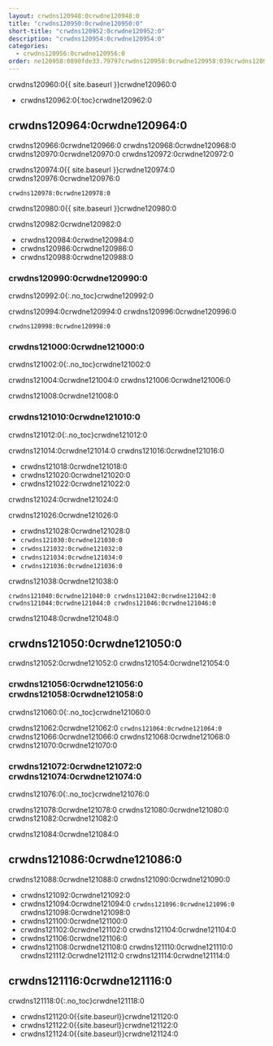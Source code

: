 ```yaml
---
layout: crwdns120948:0crwdne120948:0
title: "crwdns120950:0crwdne120950:0"
short-title: "crwdns120952:0crwdne120952:0"
description: "crwdns120954:0crwdne120954:0"
categories:
  - crwdns120956:0crwdne120956:0
order: ne120958:0890fde33.79797crwdns120958:0crwdne120958:039crwdns120958:0crwdne120958:0
---
```

crwdns120960:0{{ site.baseurl }}crwdne120960:0

- crwdns120962:0{:toc}crwdne120962:0

## crwdns120964:0crwdne120964:0

crwdns120966:0crwdne120966:0 crwdns120968:0crwdne120968:0 crwdns120970:0crwdne120970:0 crwdns120972:0crwdne120972:0

crwdns120974:0{{ site.baseurl }}crwdne120974:0 crwdns120976:0crwdne120976:0

    crwdns120978:0crwdne120978:0
    

crwdns120980:0{{ site.baseurl }}crwdne120980:0

crwdns120982:0crwdne120982:0

- crwdns120984:0crwdne120984:0
- crwdns120986:0crwdne120986:0
- crwdns120988:0crwdne120988:0 

### crwdns120990:0crwdne120990:0

crwdns120992:0{:.no_toc}crwdne120992:0

crwdns120994:0crwdne120994:0 crwdns120996:0crwdne120996:0

    crwdns120998:0crwdne120998:0
    

### crwdns121000:0crwdne121000:0

crwdns121002:0{:.no_toc}crwdne121002:0

crwdns121004:0crwdne121004:0 crwdns121006:0crwdne121006:0

crwdns121008:0crwdne121008:0

### crwdns121010:0crwdne121010:0

crwdns121012:0{:.no_toc}crwdne121012:0

crwdns121014:0crwdne121014:0 crwdns121016:0crwdne121016:0

- crwdns121018:0crwdne121018:0
- crwdns121020:0crwdne121020:0
- crwdns121022:0crwdne121022:0

crwdns121024:0crwdne121024:0

crwdns121026:0crwdne121026:0

- crwdns121028:0crwdne121028:0
- `crwdns121030:0crwdne121030:0`
- `crwdns121032:0crwdne121032:0`
- `crwdns121034:0crwdne121034:0`
- `crwdns121036:0crwdne121036:0`

crwdns121038:0crwdne121038:0

    crwdns121040:0crwdne121040:0 crwdns121042:0crwdne121042:0 crwdns121044:0crwdne121044:0 crwdns121046:0crwdne121046:0
    
    

crwdns121048:0crwdne121048:0

## crwdns121050:0crwdne121050:0

crwdns121052:0crwdne121052:0 crwdns121054:0crwdne121054:0

### crwdns121056:0crwdne121056:0 crwdns121058:0crwdne121058:0

crwdns121060:0{:.no_toc}crwdne121060:0

crwdns121062:0crwdne121062:0 ```crwdns121064:0crwdne121064:0``` crwdns121066:0crwdne121066:0 crwdns121068:0crwdne121068:0 crwdns121070:0crwdne121070:0

### crwdns121072:0crwdne121072:0 crwdns121074:0crwdne121074:0

crwdns121076:0{:.no_toc}crwdne121076:0

crwdns121078:0crwdne121078:0 crwdns121080:0crwdne121080:0 crwdns121082:0crwdne121082:0

<aside class="notice">
crwdns121084:0crwdne121084:0 
</aside>

## crwdns121086:0crwdne121086:0

crwdns121088:0crwdne121088:0 crwdns121090:0crwdne121090:0

- crwdns121092:0crwdne121092:0
- crwdns121094:0crwdne121094:0 ```crwdns121096:0crwdne121096:0``` crwdns121098:0crwdne121098:0
- crwdns121100:0crwdne121100:0
- crwdns121102:0crwdne121102:0 crwdns121104:0crwdne121104:0
- crwdns121106:0crwdne121106:0
- crwdns121108:0crwdne121108:0 crwdns121110:0crwdne121110:0 crwdns121112:0crwdne121112:0 crwdns121114:0crwdne121114:0

## crwdns121116:0crwdne121116:0

crwdns121118:0{:.no_toc}crwdne121118:0

- crwdns121120:0{{site.baseurl}}crwdne121120:0
- crwdns121122:0{{site.baseurl}}crwdne121122:0
- crwdns121124:0{{site.baseurl}}crwdne121124:0